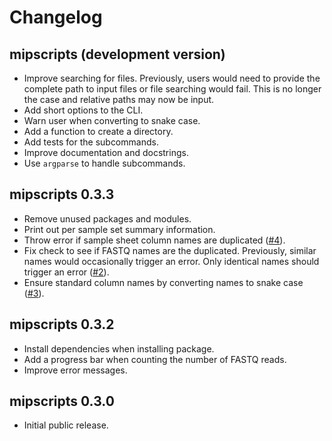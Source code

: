 # Changelog

## mipscripts (development version)

- Improve searching for files. Previously, users would need to provide the
  complete path to input files or file searching would fail. This is no longer
  the case and relative paths may now be input.
- Add short options to the CLI.
- Warn user when converting to snake case.
- Add a function to create a directory.
- Add tests for the subcommands.
- Improve documentation and docstrings.
- Use `argparse` to handle subcommands.

## mipscripts 0.3.3

- Remove unused packages and modules.
- Print out per sample set summary information.
- Throw error if sample sheet column names are duplicated
  ([#4](https://github.com/bailey-lab/mipscripts/issues/4)).
- Fix check to see if FASTQ names are the duplicated. Previously, similar names
  would occasionally trigger an error. Only identical names should trigger an
  error ([#2](https://github.com/bailey-lab/mipscripts/issues/2)).
- Ensure standard column names by converting names to snake case
  ([#3](https://github.com/bailey-lab/mipscripts/issues/3)).

## mipscripts 0.3.2

- Install dependencies when installing package.
- Add a progress bar when counting the number of FASTQ reads.
- Improve error messages.

## mipscripts 0.3.0

- Initial public release.